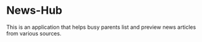 # News-Hub
This is an application that helps busy parents list and preview news articles from various sources.   
